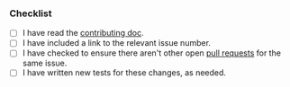 <!--
Thank you for wanting to contribute!

Please fill out this description, and the checklist below.

Here are some key points to include in your description:
- What is this new code intended to do?
- Are there any related issues?
- What is the motivation for this change?
- What is an example of usage, or changes to config files? (if applicable)
-->

### Checklist

- [ ] I have read the [contributing doc](https://github.com/jrnl-org/jrnl/blob/develop/CONTRIBUTING.md).
- [ ] I have included a link to the relevant issue number.
- [ ] I have checked to ensure there aren't other open [pull requests](../pulls)
  for the same issue.
- [ ] I have written new tests for these changes, as needed.
<!--
NOTE: Your PR may not be reviewed if there are any failing tests. You can run
tests locally with `poe test` (see the contributing doc if you need help with
`poe`), or use our automated tests after you submit your PR.
-->
